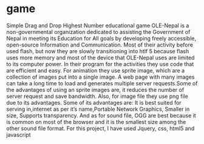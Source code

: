 # game
Simple Drag and Drop
Highest Number educational game
OLE-Nepal is a non-governmental organization dedicated to assisting the Government of Nepal in meeting its Education for All goals by developing freely accessible, open-source Information and Communication. Most of their activity before used flash, but now they are slowly transitioning into htlf 5 because flash uses more memory and most of the device that OLE-Nepal uses are limited to its computer power. 
In their program for the activities they use code that are efficient and easy. For animation they use sprite image, which are a collection of images put into a single image. A web page with many images can take a long time to load and generates multiple server requests.Some of the advantages of using an sprite images are, it reduces the number of server request and save bandwidth. 
Also, for image file they use png file due to its advantages. Some of its advantages are: It is best suited for serving in,internet as per it’s name,Portable Network Graphics, Smaller in size, Supports transparency.
 And as for sound file, OGG are best because  it is common on most of the browser and it is the smallest size among the other sound file format. 
For this project, I have used
Jquery, css, html5 and javascript
